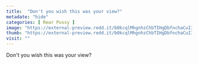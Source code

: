 ```yaml
---
title:  "Don't you wish this was your view?"
metadate: "hide"
categories: [ Rear Pussy ]
image: "https://external-preview.redd.it/b0kcqlMhgnhzChbTIHgDbfnchaCuI3vkpfl6cafNf9w.jpg?auto=webp&s=9d47a3844e0c1462e2cae072639d5c02be3ada5c"
thumb: "https://external-preview.redd.it/b0kcqlMhgnhzChbTIHgDbfnchaCuI3vkpfl6cafNf9w.jpg?width=1080&crop=smart&auto=webp&s=94e45c7553b40810fdc28e6843dc6e66da0d76c7"
visit: ""
---
```

Don't you wish this was your view?
